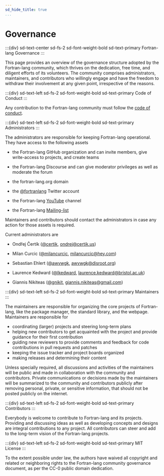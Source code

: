 ```yaml
---
sd_hide_title: true
...
```

# Governance

:::{div} sd-text-center sd-fs-2 sd-font-weight-bold sd-text-primary
Fortran-lang Governance
:::

This page provides an overview of the governance structure adopted by the Fortran-lang community, which thrives on the dedication, free time, and diligent efforts of its volunteers. The community comprises administrators, maintainers, and contributors who willingly engage and have the freedom to withdraw their involvement at any given point, irrespective of the reasons.

:::{div} sd-text-left sd-fs-2 sd-font-weight-bold sd-text-primary
Code of Conduct
:::

Any contribution to the Fortran-lang community must follow the [code of conduct](https://github.com/fortran-lang/.github/blob/main/CODE_OF_CONDUCT.md).

:::{div} sd-text-left sd-fs-2 sd-font-weight-bold sd-text-primary
Administrators
:::

The administrators are responsible for keeping Fortran-lang operational. They have access to the following assets

- the Fortran-lang GitHub organization and can invite members, give write-access to projects, and create teams
- the Fortran-lang Discourse and can give moderator privileges as well as moderate the forum
- the fortran-lang.org domain
- the [@fortranlang](https://twitter.com/fortranlang) Twitter account

- the Fortran-lang [YouTube](https://www.youtube.com/@fortranprogramminglanguage7454) channel

- the Fortran-lang [Mailing-list](https://groups.io/g/fortran-lang)

Maintainers and contributors should contact the administrators in case any action for those assets is required.

Current administrators are

- Ondřej Čertík ([@certik](https://github.com/certik), [ondrej@certik.us](mailto:ondrej@certik.us))

- Milan Curcic ([@milancurcic](https://github.com/milancurcic), [milancurcic@hey.com](mailto:milancurcic@hey.com))

- Sebastian Ehlert ([@awvwgk](https://github.com/awvwgk), [awvwgk@disroot.org](mailto:awvwgk@disroot.org))

- Laurence Kedward ([@lkedward](https://github.com/lkedward), [laurence.kedward@bristol.ac.uk](mailto:kedward@bristol.ac.uk))

- Giannis Nikiteas ([@gnikit](https://github.com/gnikit), [giannis.nikiteas@gmail.com](mailto:giannis.nikiteas@gmail.com))

:::{div} sd-text-left sd-fs-2 sd-font-weight-bold sd-text-primary
Maintainers
:::

The maintainers are responsible for organizing the core projects of Fortran-lang, like the package manager, the standard library, and the webpage. Maintainers are responsible for

- coordinating (larger) projects and steering long-term plans
- helping new contributors to get acquainted with the project and provide guidance for their first contribution
- guiding new reviewers to provide comments and feedback for code contributions in pull requests and patches
- keeping the issue tracker and project boards organized
- making releases and determining their content

Unless specially required, all discussions and activities of the maintainers will be public and made in collaboration with the community and contributors. Private communications or decisions made by the maintainers will be summarized to the community and contributors publicly after removing personal, private, or sensitive information, that should not be posted publicly on the internet.

:::{div} sd-text-left sd-fs-2 sd-font-weight-bold sd-text-primary
Contributors
:::

Everybody is welcome to contribute to Fortran-lang and its projects. Providing and discussing ideas as well as developing concepts and designs are integral contributions to any project. All contributors can steer and add to the long-term vision of the Fortran-lang projects.

:::{div} sd-text-left sd-fs-2 sd-font-weight-bold sd-text-primary
MIT License
:::

To the extent possible under law, the authors have waived all copyright and related or neighboring rights to the Fortran-lang community governance document, as per the CC-0 public domain dedication.
